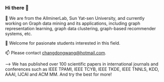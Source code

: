 ### Hi there 👋

🔭 We are from the AllminerLab, Sun Yat-sen University, and currently working on Graph data mining and its applications, including graph representation learning, graph data clustering, graph-based recommender systems, etc.

👯 Welcome for pasionate students interested in this field.

📫 Please contact changdongwang@hotmail.com.

-->
We has published over 100 scientific papers in international journals and conferences such as IEEE TPAMI, IEEE TCYB, IEEE TKDE, IEEE TNNLS, KDD, AAAI, IJCAI and ACM MM. And try the best for more!
